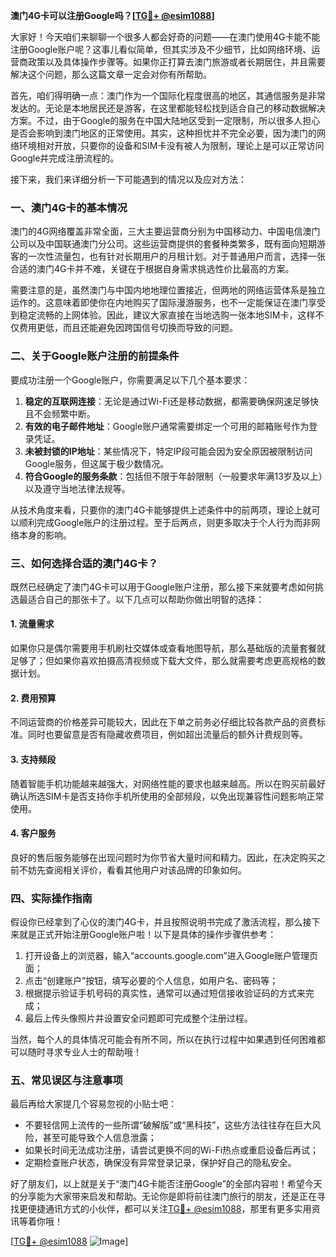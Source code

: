 **澳门4G卡可以注册Google吗？[[TG💪+ @esim1088](https://t.me/s/esim1088)]**

大家好！今天咱们来聊聊一个很多人都会好奇的问题——在澳门使用4G卡能不能注册Google账户呢？这事儿看似简单，但其实涉及不少细节，比如网络环境、运营商政策以及具体操作步骤等。如果你正打算去澳门旅游或者长期居住，并且需要解决这个问题，那么这篇文章一定会对你有所帮助。

首先，咱们得明确一点：澳门作为一个国际化程度很高的地区，其通信服务是非常发达的。无论是本地居民还是游客，在这里都能轻松找到适合自己的移动数据解决方案。不过，由于Google的服务在中国大陆地区受到一定限制，所以很多人担心是否会影响到澳门地区的正常使用。其实，这种担忧并不完全必要，因为澳门的网络环境相对开放，只要你的设备和SIM卡没有被人为限制，理论上是可以正常访问Google并完成注册流程的。

接下来，我们来详细分析一下可能遇到的情况以及应对方法：

### 一、澳门4G卡的基本情况

澳门的4G网络覆盖非常全面，三大主要运营商分别为中国移动力、中国电信澳门公司以及中国联通澳门分公司。这些运营商提供的套餐种类繁多，既有面向短期游客的一次性流量包，也有针对长期用户的月租计划。对于普通用户而言，选择一张合适的澳门4G卡并不难，关键在于根据自身需求挑选性价比最高的方案。

需要注意的是，虽然澳门与中国内地地理位置接近，但两地的网络运营体系是独立运作的。这意味着即使你在内地购买了国际漫游服务，也不一定能保证在澳门享受到稳定流畅的上网体验。因此，建议大家直接在当地选购一张本地SIM卡，这样不仅费用更低，而且还能避免因跨国信号切换而导致的问题。

### 二、关于Google账户注册的前提条件

要成功注册一个Google账户，你需要满足以下几个基本要求：
1. **稳定的互联网连接**：无论是通过Wi-Fi还是移动数据，都需要确保网速足够快且不会频繁中断。
2. **有效的电子邮件地址**：Google账户通常需要绑定一个可用的邮箱账号作为登录凭证。
3. **未被封锁的IP地址**：某些情况下，特定IP段可能会因为安全原因被限制访问Google服务，但这属于极少数情况。
4. **符合Google的服务条款**：包括但不限于年龄限制（一般要求年满13岁及以上）以及遵守当地法律法规等。

从技术角度来看，只要你的澳门4G卡能够提供上述条件中的前两项，理论上就可以顺利完成Google账户的注册过程。至于后两点，则更多取决于个人行为而非网络本身的影响。

### 三、如何选择合适的澳门4G卡？

既然已经确定了澳门4G卡可以用于Google账户注册，那么接下来就要考虑如何挑选最适合自己的那张卡了。以下几点可以帮助你做出明智的选择：

#### 1. 流量需求
如果你只是偶尔需要用手机刷社交媒体或查看地图导航，那么基础版的流量套餐就足够了；但如果你喜欢拍摄高清视频或下载大文件，那么就需要考虑更高规格的数据计划。

#### 2. 费用预算
不同运营商的价格差异可能较大，因此在下单之前务必仔细比较各款产品的资费标准。同时也要留意是否有隐藏收费项目，例如超出流量后的额外计费规则等。

#### 3. 支持频段
随着智能手机功能越来越强大，对网络性能的要求也越来越高。所以在购买前最好确认所选SIM卡是否支持你手机所使用的全部频段，以免出现兼容性问题影响正常使用。

#### 4. 客户服务
良好的售后服务能够在出现问题时为你节省大量时间和精力。因此，在决定购买之前不妨先查阅相关评价，看看其他用户对该品牌的印象如何。

### 四、实际操作指南

假设你已经拿到了心仪的澳门4G卡，并且按照说明书完成了激活流程，那么接下来就是正式开始注册Google账户啦！以下是具体的操作步骤供参考：

1. 打开设备上的浏览器，输入“accounts.google.com”进入Google账户管理页面；
2. 点击“创建账户”按钮，填写必要的个人信息，如用户名、密码等；
3. 根据提示验证手机号码的真实性，通常可以通过短信接收验证码的方式来完成；
4. 最后上传头像照片并设置安全问题即可完成整个注册过程。

当然，每个人的具体情况可能会有所不同，所以在执行过程中如果遇到任何困难都可以随时寻求专业人士的帮助哦！

### 五、常见误区与注意事项

最后再给大家提几个容易忽视的小贴士吧：

- 不要轻信网上流传的一些所谓“破解版”或“黑科技”，这些方法往往存在巨大风险，甚至可能导致个人信息泄露；
- 如果长时间无法成功注册，请尝试更换不同的Wi-Fi热点或重启设备后再试；
- 定期检查账户状态，确保没有异常登录记录，保护好自己的隐私安全。

好了朋友们，以上就是关于“澳门4G卡能否注册Google”的全部内容啦！希望今天的分享能为大家带来启发和帮助。无论你是即将前往澳门旅行的朋友，还是正在寻找更便捷通讯方式的小伙伴，都可以关注[TG💪+ @esim1088](https://t.me/s/esim1088)，那里有更多实用资讯等着你哦！

[[TG💪+ @esim1088](https://t.me/s/esim1088) ![Image](https://i.postimg.cc/4NQfJmqS/Snipaste-2025-05-13-00-14-12.png)]
